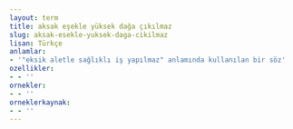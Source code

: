 ```yaml
---
layout: term
title: aksak eşekle yüksek dağa çıkılmaz
slug: aksak-esekle-yuksek-daga-cikilmaz
lisan: Türkçe
anlamlar:
- '"eksik aletle sağlıklı iş yapılmaz" anlamında kullanılan bir söz'
ozellikler:
- - ''
ornekler:
- - ''
orneklerkaynak:
- - ''
---
```


